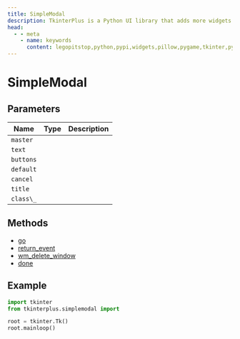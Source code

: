 ```yaml
---
title: SimpleModal
description: TkinterPlus is a Python UI library that adds more widgets to Tkinter
head:
  - - meta
    - name: keywords
      content: legopitstop,python,pypi,widgets,pillow,pygame,tkinter,pythonpackage
---
```


# SimpleModal

## Parameters

| Name      | Type | Description |
| --------- | ---- | ----------- |
| `master`  |      |             |
| `text`    |      |             |
| `buttons` |      |             |
| `default` |      |             |
| `cancel`  |      |             |
| `title`   |      |             |
| `class\_` |      |             |

## Methods

- [go](#go)
- [return_event](#return_event)
- [wm_delete_window](#wm_delete_window)
- [done](#done)

## Example

```py
import tkinter
from tkinterplus.simplemodal import

root = tkinter.Tk()
root.mainloop()
```
